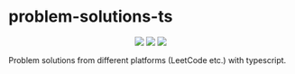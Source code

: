 # problem-solutions-ts
<p align="center">
	<a href="https://github.com/metesayan/problem-solutions-ts/stargazers"><img src="https://img.shields.io/github/stars/metesayan/problem-solutions-ts?colorA=363a4f&colorB=b7bdf8&style=for-the-badge"></a>
	<a href="https://github.com/metesayan/problem-solutions-ts/issues"><img src="https://img.shields.io/github/issues/metesayan/problem-solutions-ts?colorA=363a4f&colorB=f5a97f&style=for-the-badge"></a>
	<a href="https://github.com/metesayan/problem-solutions-ts/contributors"><img src="https://img.shields.io/github/contributors/metesayan/problem-solutions-ts?colorA=363a4f&colorB=a6da95&style=for-the-badge"></a>
</p>

Problem solutions from different platforms (LeetCode etc.) with typescript.